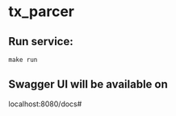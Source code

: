 # tx_parcer

## Run service:

```
make run
```

## Swagger UI will be available on 
localhost:8080/docs#